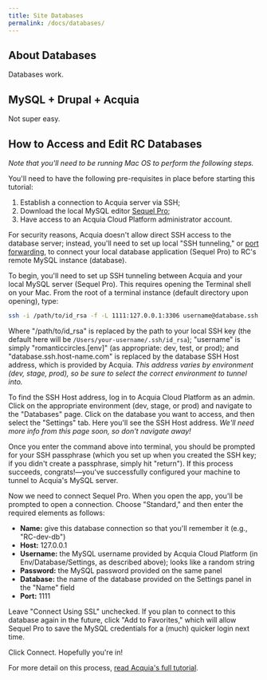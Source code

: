 ```yaml
---
title: Site Databases
permalink: /docs/databases/
---
```


## About Databases

Databases work.

## MySQL + Drupal + Acquia

Not super easy.

## How to Access and Edit RC Databases

*Note that you'll need to be running Mac OS to perform the following steps.*

You'll need to have the following pre-requisites in place before starting this tutorial:

1. Establish a connection to Acquia server via SSH;
2. Download the local MySQL editor [Sequel Pro](http://sequelpro.com/);
3. Have access to an Acquia Cloud Platform administrator account.

For security reasons, Acquia doesn't allow direct SSH access to the database server; instead, you'll need to set up local "SSH tunneling," or [port forwarding](https://en.wikipedia.org/wiki/Port_forwarding), to connect your local database application (Sequel Pro) to RC's remote MySQL instance (database).

To begin, you'll need to set up SSH tunneling between Acquia and your local MySQL server (Sequel Pro). This requires opening the Terminal shell on your Mac. From the root of a terminal instance (default directory upon opening), type:

```zsh
ssh -i /path/to/id_rsa -f -L 1111:127.0.0.1:3306 username@database.ssh.host-name.com -N
```

Where "/path/to/id_rsa" is replaced by the path to your local SSH key (the default here will be `/Users/your-username/.ssh/id_rsa`); "username" is simply "romanticcircles.[env]" (as appropriate: dev, test, or prod); and "database.ssh.host-name.com" is replaced by the database SSH Host address, which is provided by Acquia. *This address varies by environment (dev, stage, prod), so be sure to select the correct environment to tunnel into.*

To find the SSH Host address, log in to Acquia Cloud Platform as an admin. Click on the appropriate environment (dev, stage, or prod) and navigate to the "Databases" page. Click on the database you want to access, and then select the "Settings" tab. Here you'll see the SSH Host address. *We'll need more info from this page soon, so don't navigate away!*

Once you enter the command above into terminal, you should be prompted for your SSH passphrase (which you set up when you created the SSH key; if you didn't create a passphrase, simply hit "return"). If this process succeeds, congrats!—you've successfully configured your machine to tunnel to Acquia's MySQL server.

Now we need to connect Sequel Pro. When you open the app, you'll be prompted to open a connection. Choose "Standard," and then enter the required elements as follows:

- **Name:** give this database connection so that you'll remember it (e.g., "RC-dev-db")
- **Host:** 127.0.0.1
- **Username:** the MySQL username provided by Acquia Cloud Platform (in Env/Database/Settings, as described above); looks like a random string
- **Password:** the MySQL password provided on the same panel
- **Database:** the name of the database provided on the Settings panel in the "Name" field
- **Port:** 1111

Leave "Connect Using SSL" unchecked. If you plan to connect to this database again in the future, click "Add to Favorites," which will allow Sequel Pro to save the MySQL credentials for a (much) quicker login next time.

Click Connect. Hopefully you're in!

For more detail on this process, [read Acquia's full tutorial](https://support-acquia.force.com/s/article/360007313794-SSH-tunneling-for-server-side-applications).